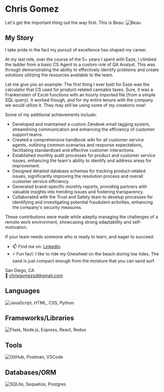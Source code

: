 # Chris Gomez

Let's get the important thing out the way first. This is Beau:
![Beau](https://bigdogenergy.github.io/img/BeauLake.jpg)

## My Story

I take pride in the fact my pursuit of excellence has shaped my career.

At my last role, over the course of the 5+ years I spent with Eaze, I climbed the ladder from a basic CS Agent
to a custom role of QA Analyst. This was through demonstrating the ability to effectively
identify problems and create solutions utilizing the resources available to the team.

Let me give you an example: The first thing I ever built for Eaze was the calculator that CS used for product-related cannabis taxes. 
Sure, it was a Frankenstein of Excel functions with an hourly imported file (from a simple SQL query). It worked though, and for my
entire tenure with the company we would utilize it. They may still be using some of my creations now!

Some of my additional achievements include:

- Developed and maintained a custom Zendesk email tagging system, streamlining communication and enhancing the efficiency of customer support teams.
- Created a comprehensive handbook wiki for all customer service agents, outlining common scenarios and response expectations, facilitating standardized and effective customer interactions.
- Established monthly audit processes for product and customer service issues, enhancing the team's ability to identify and address areas for improvement.
- Designed detailed database schemas for tracking product-related issues, significantly improving the resolution process and overall customer service efficiency.
- Generated brand-specific monthly reports, providing partners with valuable insights into trending issues and fostering transparency.
- Collaborated with the Trust and Safety team to develop processes for identifying and investigating potential fraudulent activities, enhancing the company's security measures.

These contributions were made while adeptly managing the challenges of a remote work environment, showcasing strong adaptability and self-motivation.


If your team needs someone who is ready to learn, and eager to succeed:
- 📫 Find me on: [LinkedIn](https://www.linkedin.com/in/chris-gomez-714508158/).
- ⚡ Fun fact: I like to ride my Onewheel on the beach during low tides. The sand is just compact enough from the moisture that you can sand surf.

San Diego, CA  
📧 chrisgomezsd@gmail.com

## Languages
![JavaScript, HTML, CSS, Python](https://skillicons.dev/icons?i=js,html,css,py)

## Frameworks/Libraries
![Flask, Node.js, Express, React, Redux](https://skillicons.dev/icons?i=flask,nodejs,express,react,redux)

## Tools
![GitHub, Postman, VSCode](https://skillicons.dev/icons?i=github,postman,vscode)

## Databases/ORM
![SQLite, Sequelize, Postgres](https://skillicons.dev/icons?i=sqlite,sequelize,postgres)
